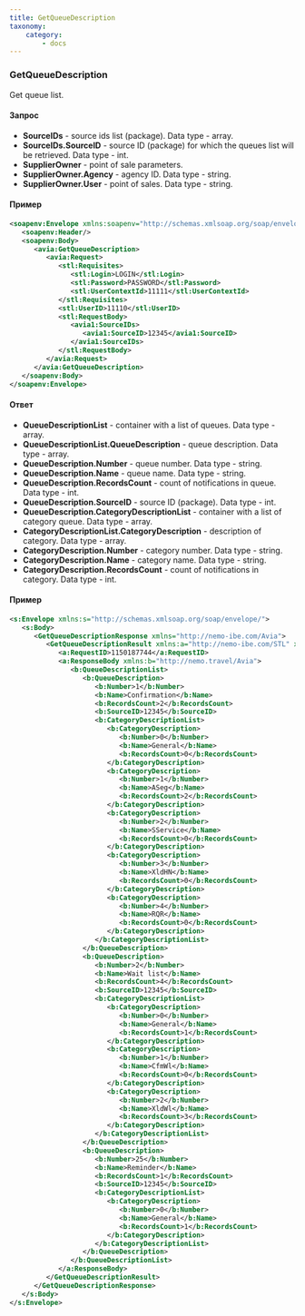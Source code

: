```yaml
---
title: GetQueueDescription
taxonomy:
    category:
        - docs
---
```


### GetQueueDescription

Get queue list.

#### Запрос

- **SourceIDs** - source ids list (package). Data type - array.
- **SourceIDs.SourceID** - source ID (package) for which the queues list will be retrieved. Data type - int.
- **SupplierOwner** - point of sale parameters.
- **SupplierOwner.Agency** - agency ID. Data type - string.
- **SupplierOwner.User** - point of sales. Data type - string.

#### Пример
```xml
<soapenv:Envelope xmlns:soapenv="http://schemas.xmlsoap.org/soap/envelope/" xmlns:avia="http://nemo-ibe.com/Avia" xmlns:stl="http://nemo-ibe.com/STL" xmlns:avia1="http://nemo.travel/Avia">
   <soapenv:Header/>
   <soapenv:Body>
      <avia:GetQueueDescription>
         <avia:Request>
            <stl:Requisites>
               <stl:Login>LOGIN</stl:Login>
               <stl:Password>PASSWORD</stl:Password>
               <stl:UserContextId>11111</stl:UserContextId>
            </stl:Requisites>
            <stl:UserID>11110</stl:UserID>
            <stl:RequestBody>
               <avia1:SourceIDs>
                  <avia1:SourceID>12345</avia1:SourceID>
               </avia1:SourceIDs>
            </stl:RequestBody>
         </avia:Request>
      </avia:GetQueueDescription>
   </soapenv:Body>
</soapenv:Envelope>
```

#### Ответ

- **QueueDescriptionList** - container with a list of queues. Data type - array.
- **QueueDescriptionList.QueueDescription** - queue description. Data type - array.
- **QueueDescription.Number** - queue number. Data type - string.
- **QueueDescription.Name** - queue name. Data type - string.
- **QueueDescription.RecordsCount** - count of notifications in queue. Data type - int.
- **QueueDescription.SourceID** - source ID (package). Data type - int.
- **QueueDescription.CategoryDescriptionList** - container with a list of category queue. Data type - array.
- **CategoryDescriptionList.CategoryDescription** - description of category. Data type - array.
- **CategoryDescription.Number** - category number. Data type - string.
- **CategoryDescription.Name** - category name. Data type - string.
- **CategoryDescription.RecordsCount** - count of notifications in category. Data type - int.

#### Пример
```xml
<s:Envelope xmlns:s="http://schemas.xmlsoap.org/soap/envelope/">
   <s:Body>
      <GetQueueDescriptionResponse xmlns="http://nemo-ibe.com/Avia">
         <GetQueueDescriptionResult xmlns:a="http://nemo-ibe.com/STL" xmlns:i="http://www.w3.org/2001/XMLSchema-instance">
            <a:RequestID>1150187744</a:RequestID>
            <a:ResponseBody xmlns:b="http://nemo.travel/Avia">
               <b:QueueDescriptionList>
                  <b:QueueDescription>
                     <b:Number>1</b:Number>
                     <b:Name>Confirmation</b:Name>
                     <b:RecordsCount>2</b:RecordsCount>
                     <b:SourceID>12345</b:SourceID>
                     <b:CategoryDescriptionList>
                        <b:CategoryDescription>
                           <b:Number>0</b:Number>
                           <b:Name>General</b:Name>
                           <b:RecordsCount>0</b:RecordsCount>
                        </b:CategoryDescription>
                        <b:CategoryDescription>
                           <b:Number>1</b:Number>
                           <b:Name>ASeg</b:Name>
                           <b:RecordsCount>2</b:RecordsCount>
                        </b:CategoryDescription>
                        <b:CategoryDescription>
                           <b:Number>2</b:Number>
                           <b:Name>SService</b:Name>
                           <b:RecordsCount>0</b:RecordsCount>
                        </b:CategoryDescription>
                        <b:CategoryDescription>
                           <b:Number>3</b:Number>
                           <b:Name>XldHN</b:Name>
                           <b:RecordsCount>0</b:RecordsCount>
                        </b:CategoryDescription>
                        <b:CategoryDescription>
                           <b:Number>4</b:Number>
                           <b:Name>RQR</b:Name>
                           <b:RecordsCount>0</b:RecordsCount>
                        </b:CategoryDescription>
                     </b:CategoryDescriptionList>
                  </b:QueueDescription>
                  <b:QueueDescription>
                     <b:Number>2</b:Number>
                     <b:Name>Wait list</b:Name>
                     <b:RecordsCount>4</b:RecordsCount>
                     <b:SourceID>12345</b:SourceID>
                     <b:CategoryDescriptionList>
                        <b:CategoryDescription>
                           <b:Number>0</b:Number>
                           <b:Name>General</b:Name>
                           <b:RecordsCount>1</b:RecordsCount>
                        </b:CategoryDescription>
                        <b:CategoryDescription>
                           <b:Number>1</b:Number>
                           <b:Name>CfmWl</b:Name>
                           <b:RecordsCount>0</b:RecordsCount>
                        </b:CategoryDescription>
                        <b:CategoryDescription>
                           <b:Number>2</b:Number>
                           <b:Name>XldWl</b:Name>
                           <b:RecordsCount>3</b:RecordsCount>
                        </b:CategoryDescription>
                     </b:CategoryDescriptionList>
                  </b:QueueDescription>
                  <b:QueueDescription>
                     <b:Number>25</b:Number>
                     <b:Name>Reminder</b:Name>
                     <b:RecordsCount>1</b:RecordsCount>
                     <b:SourceID>12345</b:SourceID>
                     <b:CategoryDescriptionList>
                        <b:CategoryDescription>
                           <b:Number>0</b:Number>
                           <b:Name>General</b:Name>
                           <b:RecordsCount>1</b:RecordsCount>
                        </b:CategoryDescription>
                     </b:CategoryDescriptionList>
                  </b:QueueDescription>
               </b:QueueDescriptionList>
            </a:ResponseBody>
         </GetQueueDescriptionResult>
      </GetQueueDescriptionResponse>
   </s:Body>
</s:Envelope>
```